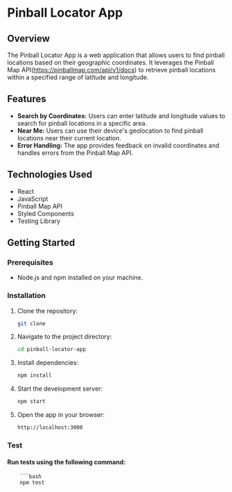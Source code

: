 # Pinball Locator App

## Overview

The Pinball Locator App is a web application that allows users to find pinball locations based on their geographic coordinates. It leverages the Pinball Map API(https://pinballmap.com/api/v1/docs) to retrieve pinball locations within a specified range of latitude and longitude.

## Features

- **Search by Coordinates:** Users can enter latitude and longitude values to search for pinball locations in a specific area.
- **Near Me:** Users can use their device's geolocation to find pinball locations near their current location.
- **Error Handling:** The app provides feedback on invalid coordinates and handles errors from the Pinball Map API.

## Technologies Used

- React
- JavaScript
- Pinball Map API
- Styled Components
- Testing Library

## Getting Started

### Prerequisites

- Node.js and npm installed on your machine.

### Installation

1. Clone the repository:

   ```bash
   git clone 

2. Navigate to the project directory:

    ```bash
    cd pinball-locator-app

3. Install dependencies:

    ```bash
    npm install

4. Start the development server:

    ```bash
    npm start

5. Open the app in your browser:

    ```bash
    http://localhost:3000

### Test

#### Run tests using the following command:
        ```bash
        npm test